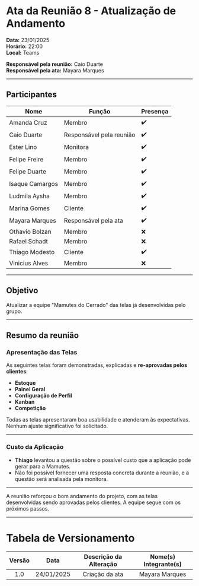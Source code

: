# Ata da Reunião 8 - Atualização de Andamento

**Data:** 23/01/2025  
**Horário:** 22:00  
**Local:** Teams  

**Responsável pela reunião:** Caio Duarte  
**Responsável pela ata:** Mayara Marques  

---

## Participantes

| Nome            | Função               | Presença |
|-----------------|----------------------|----------|
| Amanda Cruz     | Membro               | ✔️       |
| Caio Duarte     | Responsável pela reunião | ✔️ |
| Ester Lino      | Monitora             | ✔️       |
| Felipe Freire   | Membro               | ✔️      |
| Felipe Duarte   | Membro               | ✔️       |
| Isaque Camargos | Membro               | ✔️       |
| Ludmila Aysha   | Membro               | ✔️       |
| Marina Gomes    | Cliente              | ✔️       |
| Mayara Marques  | Responsável pela ata | ✔️       |
| Othavio Bolzan  | Membro               | ❌      |
| Rafael Schadt   | Membro               |  ❌      |
| Thiago Modesto  | Cliente              | ✔️       |
| Vinicius Alves  | Membro               | ❌       |

---

## Objetivo

Atualizar a equipe "Mamutes do Cerrado" das telas já desenvolvidas pelo grupo.   

---

## Resumo da reunião  
### Apresentação das Telas
As seguintes telas foram demonstradas, explicadas e **re-aprovadas pelos clientes**:  

- **Estoque**  
- **Painel Geral**  
- **Configuração de Perfil**  
- **Kanban**   
- **Competição**  

Todas as telas apresentaram boa usabilidade e atenderam às expectativas. Nenhum ajuste significativo foi solicitado.

---
### Custo da Aplicação
- **Thiago** levantou a questão sobre o possível custo que a aplicação pode gerar para a Mamutes.  
- Não foi possível fornecer uma resposta concreta durante a reunião, e a questão será analisada pela monitora.

---

A reunião reforçou o bom andamento do projeto, com as telas desenvolvidas sendo aprovadas pelos clientes. A equipe segue com os próximos passos.  

---
# Tabela de Versionamento 

| Versão | Data | Descrição da Alteração | Nome(s) Integrante(s) |
| :----: | :--: | :--------------------: | :-------------------: |
| 1.0 | 24/01/2025 | Criação da ata | Mayara Marques |

